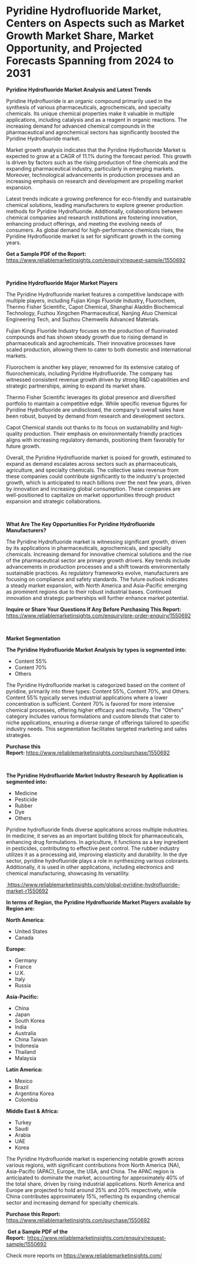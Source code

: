 <p><h1>Pyridine Hydrofluoride Market, Centers on Aspects such as Market Growth Market Share, Market Opportunity, and Projected Forecasts Spanning from 2024 to 2031</h1></p><p><strong>Pyridine Hydrofluoride Market Analysis and Latest Trends</strong></p>
<p><p>Pyridine Hydrofluoride is an organic compound primarily used in the synthesis of various pharmaceuticals, agrochemicals, and specialty chemicals. Its unique chemical properties make it valuable in multiple applications, including catalysis and as a reagent in organic reactions. The increasing demand for advanced chemical compounds in the pharmaceutical and agrochemical sectors has significantly boosted the Pyridine Hydrofluoride market.</p><p>Market growth analysis indicates that the Pyridine Hydrofluoride Market is expected to grow at a CAGR of 11.1% during the forecast period. This growth is driven by factors such as the rising production of fine chemicals and the expanding pharmaceutical industry, particularly in emerging markets. Moreover, technological advancements in production processes and an increasing emphasis on research and development are propelling market expansion.</p><p>Latest trends indicate a growing preference for eco-friendly and sustainable chemical solutions, leading manufacturers to explore greener production methods for Pyridine Hydrofluoride. Additionally, collaborations between chemical companies and research institutions are fostering innovation, enhancing product offerings, and meeting the evolving needs of consumers. As global demand for high-performance chemicals rises, the Pyridine Hydrofluoride market is set for significant growth in the coming years.</p></p>
<p><strong>Get a Sample PDF of the Report:&nbsp;</strong> <a href="https://www.reliablemarketinsights.com/enquiry/request-sample/1550692?utm_campaign=1197&utm_medium=2&utm_source=Github&utm_content=ia&utm_term=08112024&utm_id=pyridine-hydrofluoride">https://www.reliablemarketinsights.com/enquiry/request-sample/1550692</a></p>
<p>&nbsp;</p>
<p><strong>Pyridine Hydrofluoride Major Market Players</strong></p>
<p><p>The Pyridine Hydrofluoride market features a competitive landscape with multiple players, including Fujian Kings Fluoride Industry, Fluorochem, Thermo Fisher Scientific, Capot Chemical, Shanghai Aladdin Biochemical Technology, Fuzhou Xingchen Pharmaceutical, Nanjing Atuo Chemical Engineering Tech, and Suzhou Chemwells Advanced Materials. </p><p>Fujian Kings Fluoride Industry focuses on the production of fluorinated compounds and has shown steady growth due to rising demand in pharmaceuticals and agrochemicals. Their innovative processes have scaled production, allowing them to cater to both domestic and international markets.</p><p>Fluorochem is another key player, renowned for its extensive catalog of fluorochemicals, including Pyridine Hydrofluoride. The company has witnessed consistent revenue growth driven by strong R&D capabilities and strategic partnerships, aiming to expand its market share.</p><p>Thermo Fisher Scientific leverages its global presence and diversified portfolio to maintain a competitive edge. While specific revenue figures for Pyridine Hydrofluoride are undisclosed, the company's overall sales have been robust, buoyed by demand from research and development sectors.</p><p>Capot Chemical stands out thanks to its focus on sustainability and high-quality production. Their emphasis on environmentally friendly practices aligns with increasing regulatory demands, positioning them favorably for future growth.</p><p>Overall, the Pyridine Hydrofluoride market is poised for growth, estimated to expand as demand escalates across sectors such as pharmaceuticals, agriculture, and specialty chemicals. The collective sales revenue from these companies could contribute significantly to the industry's projected growth, which is anticipated to reach billions over the next few years, driven by innovation and increasing global consumption. These companies are well-positioned to capitalize on market opportunities through product expansion and strategic collaborations.</p></p>
<p>&nbsp;</p>
<p><strong>What Are The Key Opportunities For Pyridine Hydrofluoride Manufacturers?</strong></p>
<p><p>The Pyridine Hydrofluoride market is witnessing significant growth, driven by its applications in pharmaceuticals, agrochemicals, and specialty chemicals. Increasing demand for innovative chemical solutions and the rise of the pharmaceutical sector are primary growth drivers. Key trends include advancements in production processes and a shift towards environmentally sustainable practices. As regulatory frameworks evolve, manufacturers are focusing on compliance and safety standards. The future outlook indicates a steady market expansion, with North America and Asia-Pacific emerging as prominent regions due to their robust industrial bases. Continued innovation and strategic partnerships will further enhance market potential.</p></p>
<p><strong>Inquire or Share Your Questions If Any Before Purchasing This Report:</strong> <a href="https://www.reliablemarketinsights.com/enquiry/pre-order-enquiry/1550692?utm_campaign=1197&utm_medium=2&utm_source=Github&utm_content=ia&utm_term=08112024&utm_id=pyridine-hydrofluoride">https://www.reliablemarketinsights.com/enquiry/pre-order-enquiry/1550692</a></p>
<p>&nbsp;</p>
<p><strong>Market Segmentation</strong></p>
<p><strong>The Pyridine Hydrofluoride Market Analysis by types is segmented into:</strong></p>
<p><ul><li>Content 55%</li><li>Content 70%</li><li>Others</li></ul></p>
<p><p>The Pyridine Hydrofluoride market is categorized based on the content of pyridine, primarily into three types: Content 55%, Content 70%, and Others. Content 55% typically serves industrial applications where a lower concentration is sufficient. Content 70% is favored for more intensive chemical processes, offering higher efficacy and reactivity. The "Others" category includes various formulations and custom blends that cater to niche applications, ensuring a diverse range of offerings tailored to specific industry needs. This segmentation facilitates targeted marketing and sales strategies.</p></p>
<p><strong>Purchase this Report:&nbsp;</strong><a href="https://www.reliablemarketinsights.com/purchase/1550692?utm_campaign=1197&utm_medium=2&utm_source=Github&utm_content=ia&utm_term=08112024&utm_id=pyridine-hydrofluoride">https://www.reliablemarketinsights.com/purchase/1550692</a></p>
<p>&nbsp;</p>
<p><strong>The Pyridine Hydrofluoride Market Industry Research by Application is segmented into:</strong></p>
<p><ul><li>Medicine</li><li>Pesticide</li><li>Rubber</li><li>Dye</li><li>Others</li></ul></p>
<p><p>Pyridine hydrofluoride finds diverse applications across multiple industries. In medicine, it serves as an important building block for pharmaceuticals, enhancing drug formulations. In agriculture, it functions as a key ingredient in pesticides, contributing to effective pest control. The rubber industry utilizes it as a processing aid, improving elasticity and durability. In the dye sector, pyridine hydrofluoride plays a role in synthesizing various colorants. Additionally, it is used in other applications, including electronics and chemical manufacturing, showcasing its versatility.</p></p>
<p><a href="https://www.reliablemarketinsights.com/global-pyridine-hydrofluoride-market-r1550692?utm_campaign=1197&utm_medium=2&utm_source=Github&utm_content=ia&utm_term=08112024&utm_id=pyridine-hydrofluoride">&nbsp;https://www.reliablemarketinsights.com/global-pyridine-hydrofluoride-market-r1550692</a></p>
<p><strong>In terms of Region, the Pyridine Hydrofluoride Market Players available by Region are:</strong></p>
<p>
    <p> <strong> North America: </strong>
        <ul>
            <li>United States</li>
            <li>Canada</li>
        </ul>
        </p> 
    <p> <strong> Europe: </strong>
        <ul>
            <li>Germany</li>
            <li>France</li>
            <li>U.K.</li>
            <li>Italy</li>
            <li>Russia</li>
        </ul>
        </p> 
    <p> <strong> Asia-Pacific: </strong>
        <ul>
            <li>China</li>
            <li>Japan</li>
            <li>South Korea</li>
            <li>India</li>
            <li>Australia</li>
            <li>China Taiwan</li>
            <li>Indonesia</li>
            <li>Thailand</li>
            <li>Malaysia</li>
        </ul>
        </p> 
    <p> <strong> Latin America: </strong>
        <ul>
            <li>Mexico</li>
            <li>Brazil</li>
            <li>Argentina Korea</li>
            <li>Colombia</li>
        </ul>
        </p> 
    <p> <strong> Middle East & Africa: </strong>
        <ul>
            <li>Turkey</li>
            <li>Saudi</li>
            <li>Arabia</li>
            <li>UAE</li>
            <li>Korea</li>
        </ul>
    </p>
    </p>
<p><p>The Pyridine Hydrofluoride market is experiencing notable growth across various regions, with significant contributions from North America (NA), Asia-Pacific (APAC), Europe, the USA, and China. The APAC region is anticipated to dominate the market, accounting for approximately 40% of the total share, driven by rising industrial applications. North America and Europe are projected to hold around 25% and 20% respectively, while China contributes approximately 15%, reflecting its expanding chemical sector and increasing demand for specialty chemicals.</p></p>
<p><strong>Purchase this Report: </strong><a href="https://www.reliablemarketinsights.com/purchase/1550692?utm_campaign=1197&utm_medium=2&utm_source=Github&utm_content=ia&utm_term=08112024&utm_id=pyridine-hydrofluoride">https://www.reliablemarketinsights.com/purchase/1550692</a></p>
<p>&nbsp;<strong>Get a Sample PDF of the Report:&nbsp;&nbsp;</strong><a href="https://www.reliablemarketinsights.com/enquiry/request-sample/1550692?utm_campaign=1197&utm_medium=2&utm_source=Github&utm_content=ia&utm_term=08112024&utm_id=pyridine-hydrofluoride">https://www.reliablemarketinsights.com/enquiry/request-sample/1550692</a></p>
<p><strong></strong></p>
<p>Check more reports on <a href="https://www.reliablemarketinsights.com/?utm_campaign=1197&utm_medium=2&utm_source=Github&utm_content=ia&utm_term=08112024&utm_id=pyridine-hydrofluoride">https://www.reliablemarketinsights.com/</a></p>